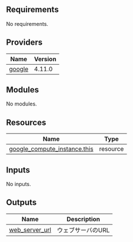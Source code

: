 <!-- BEGIN_TF_DOCS -->
## Requirements

No requirements.

## Providers

| Name | Version |
|------|---------|
| <a name="provider_google"></a> [google](#provider\_google) | 4.11.0 |

## Modules

No modules.

## Resources

| Name | Type |
|------|------|
| [google_compute_instance.this](https://registry.terraform.io/providers/hashicorp/google/latest/docs/resources/compute_instance) | resource |

## Inputs

No inputs.

## Outputs

| Name | Description |
|------|-------------|
| <a name="output_web_server_url"></a> [web\_server\_url](#output\_web\_server\_url) | ウェブサーバのURL |
<!-- END_TF_DOCS -->